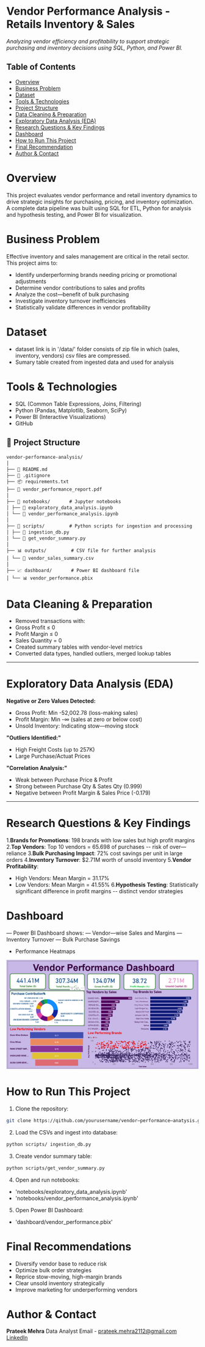# Vendor Performance Analysis - Retails Inventory & Sales

_Analyzing vendor efficiency and profitability to support strategic purchasing and inventory decisions
using SQL, Python, and Power Bl._

## Table of Contents
- [Overview](#overview)
- [Business Problem](#business_problem)
- [Dataset](#dataset)
- [Tools & Technologies](#tools--technologies)
- [Project Structure](#project_structure)
- [Data Cleaning & Preparation](#data_cleaning--preparation)
- [Exploratory Data Analysis (EDA)](#exploratory_data_analysis__eda_)
- [Research Questions & Key Findings](#research_questions--key_findings)
- [Dashboard](#dashboard)
- [How to Run This Project](#how_to_run_this_project)
- [Final Recommendation](#final_recommendation)
- [Author & Contact](#author--contact)

# Overview

This project evaluates vendor performance and retail inventory dynamics to drive strategic insights for
purchasing, pricing, and inventory optimization. A complete data pipeline was built using SQL for ETL,
Python for analysis and hypothesis testing, and Power BI for visualization.

# Business Problem

Effective inventory and sales management are critical in the retail sector. This project aims to:
- Identify underperforming brands needing pricing or promotional adjustments
- Determine vendor contributions to sales and profits
- Analyze the cost—benefit of bulk purchasing
- Investigate inventory turnover inefficiencies
- Statistically validate differences in vendor profitability

# Dataset

- dataset link is in '/data/' folder consists of zip file in which (sales, inventory, vendors) csv files are compressed.
- Sumary table created from ingested data and used for analysis

# Tools & Technologies
- SQL (Common Table Expressions, Joins, Filtering)
- Python (Pandas, Matplotlib, Seaborn, SciPy)
- Power BI (Interactive Visualizations)
- GitHub

## 📂 Project Structure
````
vendor-performance-analysis/
│
├── 📄 README.md
├── 🛑 .gitignore
├── 📦 requirements.txt
├── 📑 vendor_performance_report.pdf
│
├── 📓 notebooks/       # Jupyter notebooks
│ ├── 📘 exploratory_data_analysis.ipynb
│ └── 📗 vendor_performance_analysis.ipynb
│
├── 🐍 scripts/         # Python scripts for ingestion and processing
│ ├── 📜 ingestion_db.py
│ └── 📜 get_vendor_summary.py
│
├── 📊 outputs/         # CSV file for further analysis
│ └── 📄 vendor_sales_summary.csv
│
├── 📈 dashboard/       # Power BI dashboard file
│ └── 📊 vendor_performance.pbix
````


# Data Cleaning & Preparation

-  Removed transactions with:
 - Gross Profit ≤ 0
 - Profit Margin ≤ 0
 - Sales Quantity = 0
- Created summary tables with vendor-level metrics
- Converted data types, handled outliers, merged lookup tables

---
# Exploratory Data Analysis (EDA)

**Negative or Zero Values Detected:**
 - Gross Profit: Min -52,002.78 (loss-making sales)
 - Profit Margin: Min -∞ (sales at zero or below cost)
 - Unsold Inventory: Indicating stow—moving stock

**"Outliers Identified:"**
 - High Freight Costs (up to 257K)
 - Large Purchase/Actuat Prices

**"Correlation Analysis:"**
 - Weak between Purchase Price & Profit
 - Strong between Purchase Qty & Sates Qty (0.999)
 - Negative between Profit Margin & Sales Price (-0.179)
---

# Research Questions & Key Findings

1.**Brands for Promotions**: 198 brands with low sales but high profit margins
2.**Top Vendors**: Top 10 vendors = 65.698 of purchases -- risk of over—reliance
3.**Bulk Purchasing Impact**: 72% cost savings per unit in large orders
4.**Inventory Turnover**: $2.71M worth of unsold inventory
5.**Vendor Profitability**:
  - High Vendors: Mean Margin = 31.17%
  - Low Vendors: Mean Margin = 41.55%
6.**Hypothesis Testing**: Statistically significant difference in profit margins -- distinct vendor
strategies

# Dashboard

— Power BI Dashboard shows:
 — Vendor—wise Sales and Margins
 — Inventory Turnover
 — Bulk Purchase Savings
 - Performance Heatmaps

![vendor_performance_dashboard](images/dashboard.png)

# How to Run This Project

1. Clone the repository:
``` bash
git clone https://qithub.com/yourusername/vendor—performance—anatysis.git
```
2. Load the CSVs and ingest into database:
```bash
python scripts/ ingestion_db.py
```
3. Create vendor summary table:
```bash
python scripts/get_vendor_summary.py
```
4. Open and run notebooks:
  - 'notebooks/exploratory_data_analysis.ipynb'
  - 'notebooks/vendor_performance_analysis.ipynb'
5. Open Power BI Dashboard:
  - 'dashboard/vendor_performance.pbix'

# Final Recommendations

- Diversify vendor base to reduce risk
- Optimize bulk order strategies
- Reprice stow-moving, high-margin brands
- Clear unsold inventory strategically
- Improve marketing for underperforming vendors

# Author & Contact

**Prateek Mehra**
Data Analyst
Email - prateek.mehra2112@gmail.com
[LinkedIn](wwww.linkedin.com/in/prateekmehrads/)
